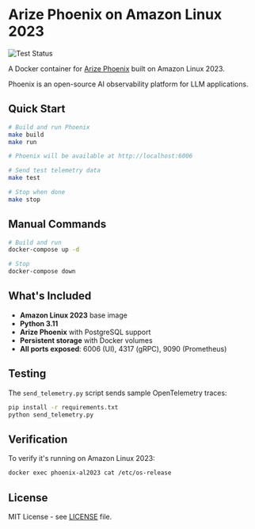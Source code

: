 # Arize Phoenix on Amazon Linux 2023

![Test Status](https://github.com/sjmatta/poc-phoenix-al2023/actions/workflows/test.yml/badge.svg)

A Docker container for [Arize Phoenix](https://phoenix.arize.com/) built on Amazon Linux 2023.

Phoenix is an open-source AI observability platform for LLM applications.

## Quick Start

```bash
# Build and run Phoenix
make build
make run

# Phoenix will be available at http://localhost:6006

# Send test telemetry data
make test

# Stop when done
make stop
```

## Manual Commands

```bash
# Build and run
docker-compose up -d

# Stop
docker-compose down
```

## What's Included

- **Amazon Linux 2023** base image
- **Python 3.11** 
- **Arize Phoenix** with PostgreSQL support
- **Persistent storage** with Docker volumes
- **All ports exposed**: 6006 (UI), 4317 (gRPC), 9090 (Prometheus)

## Testing

The `send_telemetry.py` script sends sample OpenTelemetry traces:

```bash
pip install -r requirements.txt
python send_telemetry.py
```

## Verification

To verify it's running on Amazon Linux 2023:

```bash
docker exec phoenix-al2023 cat /etc/os-release
```

## License

MIT License - see [LICENSE](LICENSE) file.